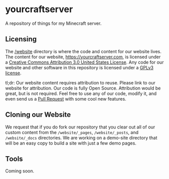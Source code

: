# yourcraftserver
A repository of things for my Minecraft server.

## Licensing
The [/website](https://github.com/sk33lz/yourcraftserver/tree/master/website) directory is where the code and content for our website lives. The content for our website, https://yourcraftserver.com, is licensed under a <a href="http://creativecommons.org/licenses/by/3.0/us/">Creative Commons Attribution 3.0 United States License</a>. Any code for our website and other software in this repository is licensed under a [GPLv3 license](https://www.gnu.org/licenses/gpl-3.0.en.html).

tl;dr: Our website content requires attribution to reuse. Please link to our website for attribution. Our code is fully Open Source. Attribution would be great, but is not required. Feel free to use any of our code, modify it, and even send us a [Pull Request](https://github.com/sk33lz/yourcraftserver/pulls) with some cool new features.

## Cloning our Website
We request that if you do fork our repository that you clear out all of our custom content from the `/website/_pages`, `/website/_posts`, and `/website/_docs` directories. We are working on a demo-site directory that will be an easy copy to build a site with just a few demo pages.

## Tools
Coming soon.

